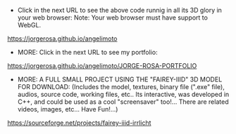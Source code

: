 - Click in the next URL to see the above code runnig in all its 3D glory in your web browser:
Note: Your web browser must have support to WebGL.

https://jorgerosa.github.io/angelimoto

- MORE: Click in the next URL to see my portfolio:

https://jorgerosa.github.io/angelimoto/JORGE-ROSA-PORTFOLIO

- MORE: A FULL SMALL PROJECT USING THE "FAIREY-IIID" 3D MODEL FOR DOWNLOAD: (Includes the model, textures, binary file (".exe" file), audios, source code, working files, etc.. Its interactive, was developed in C++, and could be used as a cool "screensaver" too!... There are related videos, images, etc... Have Fun!...)

https://sourceforge.net/projects/fairey-iiid-irrlicht

